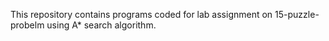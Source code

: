 This repository contains programs coded for lab assignment on 15-puzzle-probelm using A* search algorithm.
